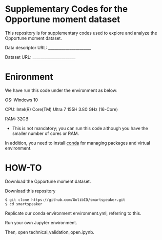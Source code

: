 # Supplementary Codes for the Opportune moment dataset
This repository is for supplementary codes used to explore and analyze the Opportune moment dataset.

Data descriptor URL: ______________________

Dataset URL: ______________________

# Enironment 
We have run this code under the environment as below:

OS: Windows 10

CPU: Intel(R) Core(TM) Ultra 7 155H 3.80 GHz  (16-Core)

RAM: 32GB

* This is not mandatory; you can run this code although you have the smaller number of cores or RAM.

In addition, you need to install [conda](https://conda.io/projects/conda/en/latest/index.html) for managing packages and virtual environment.

# HOW-TO
Download the Opportune moment dataset. 

Download this repository
```console
$ git clone https://github.com/GolibID/smartspeaker.git
$ cd smartspeaker
```
Replicate our conda environment environment.yml, referring to this.

Run your own Jupyter environment.

Then, open technical_validation_open.ipynb.
